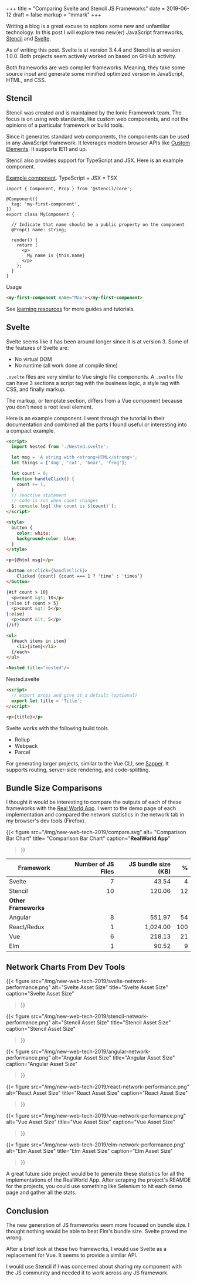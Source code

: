 +++
title = "Comparing Svelte and Stencil JS Frameworks"
date = 2019-06-12
draft = false
markup = "mmark"
+++

Writing a blog is a great excuse to explore some new and unfamiliar technology. In this post I will explore two new(er) JavaScript frameworks, [Stencil](https://stenciljs.com/) and [Svelte](https://svelte.dev/).

As of writing this post. Svelte is at version 3.4.4 and Stencil is at version 1.0.0. Both projects seem actively worked on based on GitHub activity.

Both frameworks are web compiler frameworks. Meaning, they take some source input and generate some minified optimized version in JavaScript, HTML, and CSS.

## Stencil

Stencil was created and is maintained by the Ionic Framework team. The focus is on using web standards, like custom web components, and not the opinions of a particular framework or build tools.

Since it generates standard web components, the components can be used in any JavaScript framework. It leverages modern browser APIs like [Custom Elements](https://developer.mozilla.org/en-US/docs/Web/Web_Components/Using_custom_elements). It supports IE11 and up.

Stencil also provides support for TypeScript and JSX. Here is an example component.

[Example component](https://stenciljs.com/docs/my-first-component). TypeScript + JSX = TSX

```tsx
import { Component, Prop } from '@stencil/core';

@Component({
  tag: 'my-first-component',
})
export class MyComponent {

  // Indicate that name should be a public property on the component
  @Prop() name: string;

  render() {
    return (
      <p>
        My name is {this.name}
      </p>
    );
  }
}
```

Usage

```html
<my-first-component name="Max"></my-first-component>
```

See [learning resources](https://stenciljs.com/resources) for more guides and tutorials.

## Svelte

Svelte seems like it has been around longer since it is at version 3. Some of the features of Svelte are:

- No virtual DOM
- No runtime (all work done at compile time)

`.svelte` files are very similar to Vue single file components. A `.svelte` file can have 3 sections a script tag with the business logic, a style tag with CSS, and finally markup.

The markup, or template section, differs from a Vue component because you don't need a root level element.

Here is an example component. I went through the tutorial in their documentation and combined all the parts I found useful or interesting into a compact example.

```html
<script>
  import Nested from './Nested.svelte';

  let msg = 'A string with <strong>HTML</strong>';
  let things = ['dog', 'cat', 'bear', 'frog'];

  let count = 0;
  function handleClick() {
    count += 1;
  }
  // reactive statement
  // code is run when count changes
  $: console.log(`the count is ${count}`);
</script>

<style>
  button {
    color: white;
    background-color: blue;
  }
</style>

<p>{@html msg}</p>

<button on:click={handleClick}>
	Clicked {count} {count === 1 ? 'time' : 'times'}
</button>

{#if count > 10}
  <p>count &gt; 10</p>
{:else if count > 5}
  <p>count &gt; 5</p>
{:else}
  <p>count &lt; 5</p>
{/if}

<ul>
  {#each items in item}
    <li>{item}</li>
  {/each>
</ul>

<Nested title="nested"/>
```
Nested.svelte
```html
<script>
  // export props and give it a default (optional)
  export let title = 'Title';
</script>

<p>{title}</p>
```

Svelte works with the following build tools.

- Rollup
- Webpack
- Parcel

For generating larger projects, similar to the Vue CLI, see [Sapper](https://sapper.svelte.dev/). It supports routing, server-side rendering, and code-splitting.

## Bundle Size Comparisons

I thought it would be interesting to compare the outputs of each of these frameworks with the [Real World App](https://github.com/gothinkster/realworld). I went to the demo page of each implementation and compared the network statistics in the network tab in my browser's dev tools (Firefox).

{{< figure
  src="/img/new-web-tech-2019/compare.svg"
  alt=    "Comparison Bar Chart"
  title=  "Comparison Bar Chart"
  caption="**RealWorld App**"
>}}

| Framework | Number of JS Files | JS bundle size (KB) | % |
|-----------|---:|----------:|----:|
| Svelte    | 7  | 43.54    | 4 |
| Stencil   | 10 | 120.06    | 12 |
| **Other Frameworks** |    |    |     |
| Angular   | 8  | 551.97    | 54  |
| React/Redux | 1  | 1,024.00 | 100 |
| Vue       | 6  | 218.13    | 21  |
| Elm       | 1  |  90.52    | 9  |

## Network Charts From Dev Tools

{{< figure
  src="/img/new-web-tech-2019/svelte-network-performance.png"
  alt="Svelte Asset Size"
  title="Svelte Asset Size"
  caption="Svelte Asset Size"
>}}

{{< figure
  src="/img/new-web-tech-2019/stencil-network-performance.png"
  alt="Stencil Asset Size"
  title="Stencil Asset Size"
  caption="Stencil Asset Size"
>}}

{{< figure
  src="/img/new-web-tech-2019/angular-network-performance.png"
  alt="Angular Asset Size"
  title="Angular Asset Size"
  caption="Angular Asset Size"
>}}

{{< figure
  src="/img/new-web-tech-2019/react-network-performance.png"
  alt="React Asset Size"
  title="React Asset Size"
  caption="React Asset Size"
>}}

{{< figure
  src="/img/new-web-tech-2019/vue-network-performance.png"
  alt="Vue Asset Size"
  title="Vue Asset Size"
  caption="Vue Asset Size"
>}}

{{< figure
  src="/img/new-web-tech-2019/elm-network-performance.png"
  alt="Elm Asset Size"
  title="Elm Asset Size"
  caption="Elm Asset Size"
>}}

A great future side project would be to generate these statistics for all the implementations of the RealWorld App. After scraping the project's REAMDE for the projects, you could use something like Selenium to hit each demo page and gather all the stats.

## Conclusion

The new generation of JS frameworks seem more focused on bundle size. I thought nothing would be able to beat Elm's bundle size. Svelte proved me wrong.

After a brief look at these two frameworks, I would use Svelte as a replacement for Vue. It seems to provide a similar API.

I would use Stencil if I was concerned about sharing my component with the JS community and needed it to work across any JS framework.
